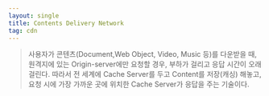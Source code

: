```yaml
---
layout: single
title: Contents Delivery Network
tag: cdn
---
```


> 사용자가 콘텐츠(Document,Web Object, Video, Music 등)를 다운받을 때, 원격지에 있는 Origin-server에만 요청할 경우, 부하가 걸리고 응답 시간이 오래 걸린다.
따라서 전 세계에 Cache Server를 두고 Content를 저장(캐싱) 해놓고, 요청 시에 가장 가까운 곳에 위치한 Cache Server가 응답을 주는 기술이다.

